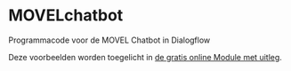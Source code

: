 # MOVELchatbot
Programmacode voor de MOVEL Chatbot in Dialogflow

Deze voorbeelden worden toegelicht in [de gratis online Module met uitleg](https://dialogflow.gosoftonline.com/verdieping/).
